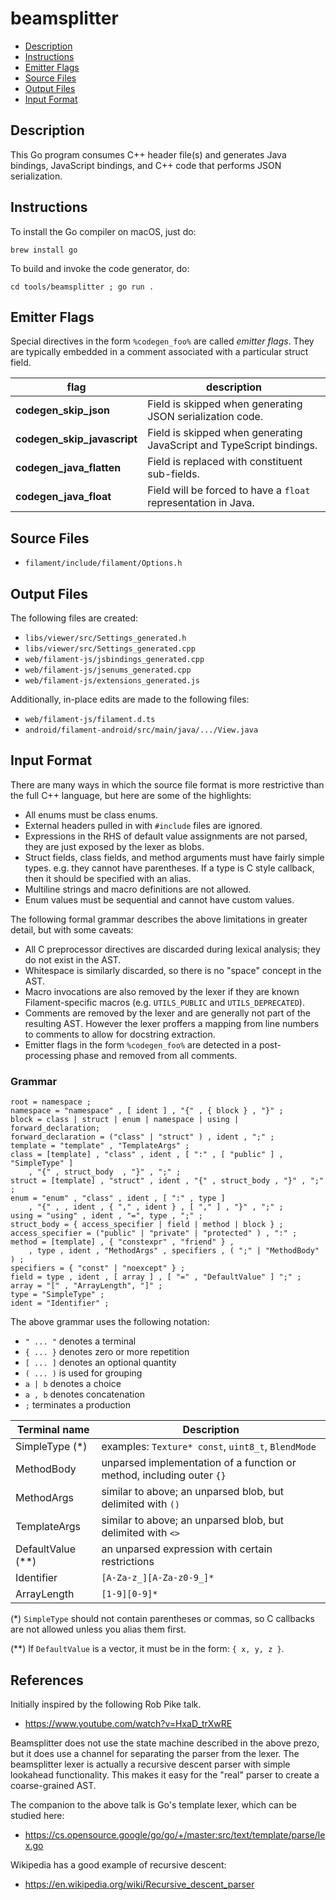 # beamsplitter

- [Description](#description)
- [Instructions](#instructions)
- [Emitter Flags](#emitter-flags)
- [Source Files](#source-files)
- [Output Files](#output-files)
- [Input Format](#input-format)

## Description

This Go program consumes C++ header file(s) and generates Java bindings, JavaScript bindings, and
C++ code that performs JSON serialization.

## Instructions

To install the Go compiler on macOS, just do:

    brew install go

To build and invoke the code generator, do:

    cd tools/beamsplitter ; go run .

## Emitter Flags

Special directives in the form `%codegen_foo%` are called *emitter flags*. They are typically
embedded in a comment associated with a particular struct field.

flag                        | description
--------------------------- | ----
**codegen_skip_json**       | Field is skipped when generating JSON serialization code.
**codegen_skip_javascript** | Field is skipped when generating JavaScript and TypeScript bindings.
**codegen_java_flatten**    | Field is replaced with constituent sub-fields.
**codegen_java_float**      | Field will be forced to have a `float` representation in Java.

## Source Files

- `filament/include/filament/Options.h`

## Output Files

 The following files are created:

- `libs/viewer/src/Settings_generated.h`
- `libs/viewer/src/Settings_generated.cpp`
- `web/filament-js/jsbindings_generated.cpp`
- `web/filament-js/jsenums_generated.cpp`
- `web/filament-js/extensions_generated.js`

Additionally, in-place edits are made to the following files:

- `web/filament-js/filament.d.ts`
- `android/filament-android/src/main/java/.../View.java`

## Input Format

There are many ways in which the source file format is more restrictive than the full C++
language, but here are some of the highlights:

- All enums must be class enums.
- External headers pulled in with `#include` files are ignored.
- Expressions in the RHS of default value assignments are not parsed, they are just exposed by
  the lexer as blobs.
- Struct fields, class fields, and method arguments must have fairly simple types. e.g. they cannot
  have parentheses. If a type is C style callback, then it should be specified with an alias.
- Multiline strings and macro definitions are not allowed.
- Enum values must be sequential and cannot have custom values.

The following formal grammar describes the above limitations in greater detail, but with some
caveats:

- All C preprocessor directives are discarded during lexical analysis; they do not exist in the AST.
- Whitespace is similarly discarded, so there is no "space" concept in the AST.
- Macro invocations are also removed by the lexer if they are known Filament-specific macros (e.g.
  `UTILS_PUBLIC` and `UTILS_DEPRECATED`).
- Comments are removed by the lexer and are generally not part of the resulting AST. However
  the lexer proffers a mapping from line numbers to comments to allow for docstring extraction.
- Emitter flags in the form `%codegen_foo%` are detected in a post-processing phase and removed from
  all comments.

### Grammar

```eBNF
root = namespace ;
namespace = "namespace" , [ ident ] , "{" , { block } , "}" ;
block = class | struct | enum | namespace | using | forward_declaration;
forward_declaration = ("class" | "struct" ) , ident , ";" ;
template = "template" , "TemplateArgs" ;
class = [template] , "class" , ident , [ ":" , [ "public" ] , "SimpleType" ]
    , "{" , struct_body  , "}" , ";" ;
struct = [template] , "struct" , ident , "{" , struct_body , "}" , ";" ;
enum = "enum" , "class" , ident , [ ":" , type ]
    , "{" , , ident , { "," , ident } , [ "," ] , "}" , ";" ;
using = "using" , ident , "=", type , ";" ;
struct_body = { access_specifier | field | method | block } ;
access_specifier = ("public" | "private" | "protected" ) , ":" ;
method = [template] , { "constexpr" , "friend" } ,
    , type , ident , "MethodArgs" , specifiers , ( ";" | "MethodBody" ) ;
specifiers = { "const" | "noexcept" } ;
field = type , ident , [ array ] , [ "=" , "DefaultValue" ] ";" ;
array = "[" , "ArrayLength", "]" ;
type = "SimpleType" ;
ident = "Identifier" ;
```
The above grammar uses the following notation:
- `" ... "` denotes a terminal
- `{ ... }` denotes zero or more repetition
- `[ ... ]` denotes an optional quantity
- `( ... )` is used for grouping
- `a | b` denotes a choice
- `a , b` denotes concatenation
- `;` terminates a production

Terminal name               | Description
--------------------------- | ----
SimpleType (*)              | examples: `Texture* const`, `uint8_t`, `BlendMode`
MethodBody                  | unparsed implementation of a function or method, including outer `{}`
MethodArgs                  | similar to above; an unparsed blob, but delimited with `()`
TemplateArgs                | similar to above; an unparsed blob, but delimited with `<>`
DefaultValue (**)           | an unparsed expression with certain restrictions
Identifier                  | `[A-Za-z_][A-Za-z0-9_]*`
ArrayLength                 | `[1-9][0-9]*`

(*) `SimpleType` should not contain parentheses or commas, so C callbacks are not allowed unless
you alias them first.

(**) If `DefaultValue` is a vector, it must be in the form: `{ x, y, z }`.

## References

Initially inspired by the following Rob Pike talk.
- https://www.youtube.com/watch?v=HxaD_trXwRE

Beamsplitter does not use the state machine described in the above prezo, but it does use a channel
for separating the parser from the lexer. The beamsplitter lexer is actually a recursive descent
parser with simple lookahead functionality. This makes it easy for the "real" parser to create a
coarse-grained AST.

The companion to the above talk is Go's template lexer, which can be studied here:
- https://cs.opensource.google/go/go/+/master:src/text/template/parse/lex.go

Wikipedia has a good example of recursive descent:
- https://en.wikipedia.org/wiki/Recursive_descent_parser
